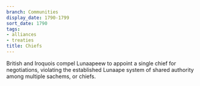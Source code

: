 ```yaml
---
branch: Communities
display_date: 1790-1799
sort_date: 1790
tags:
- alliances
- treaties
title: Chiefs
---
```


British and Iroquois compel Lunaapeew to appoint a single chief for negotiations, violating the established Lunaape system of shared authority among multiple sachems, or chiefs.
